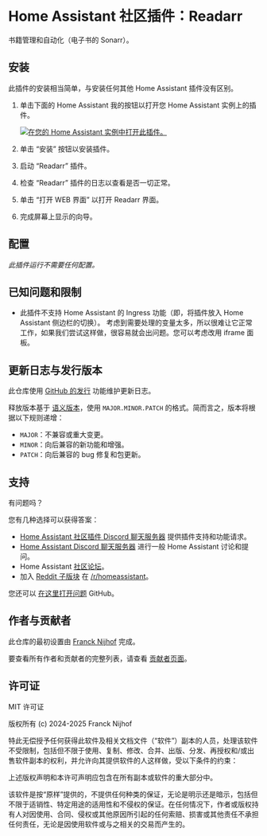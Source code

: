 # Home Assistant 社区插件：Readarr

书籍管理和自动化（电子书的 Sonarr）。

## 安装

此插件的安装相当简单，与安装任何其他 Home Assistant 插件没有区别。

1. 单击下面的 Home Assistant 我的按钮以打开您 Home Assistant 实例上的插件。

   [![在您的 Home Assistant 实例中打开此插件。][addon-badge]][addon]

2. 单击 “安装” 按钮以安装插件。
3. 启动 “Readarr” 插件。
4. 检查 “Readarr” 插件的日志以查看是否一切正常。
5. 单击 “打开 WEB 界面” 以打开 Readarr 界面。
6. 完成屏幕上显示的向导。

## 配置

_此插件运行不需要任何配置。_

## 已知问题和限制

- 此插件不支持 Home Assistant 的 Ingress 功能（即，将插件放入 Home Assistant 侧边栏的切换）。 
  考虑到需要处理的变量太多，所以很难让它正常工作，如果我们尝试这样做，很容易就会出问题。您可以考虑改用 iframe 面板。

## 更新日志与发行版本

此仓库使用 [GitHub 的发行][releases] 功能维护更新日志。

释放版本基于 [语义版本][semver]，使用 `MAJOR.MINOR.PATCH` 的格式。简而言之，版本将根据以下规则递增：

- `MAJOR`：不兼容或重大变更。
- `MINOR`：向后兼容的新功能和增强。
- `PATCH`：向后兼容的 bug 修复和包更新。

## 支持

有问题吗？

您有几种选择可以获得答案：

- [Home Assistant 社区插件 Discord 聊天服务器][discord] 提供插件支持和功能请求。
- [Home Assistant Discord 聊天服务器][discord-ha] 进行一般 Home Assistant 讨论和提问。
- Home Assistant [社区论坛][forum]。
- 加入 [Reddit 子版块][reddit] 在 [/r/homeassistant][reddit]。

您还可以 [在这里打开问题][issue] GitHub。

## 作者与贡献者

此仓库的最初设置由 [Franck Nijhof][frenck] 完成。

要查看所有作者和贡献者的完整列表，请查看 [贡献者页面][contributors]。

## 许可证

MIT 许可证

版权所有 (c) 2024-2025 Franck Nijhof

特此无偿授予任何获得此软件及相关文档文件（“软件”）副本的人员，处理该软件不受限制，包括但不限于使用、复制、修改、合并、出版、分发、再授权和/或出售软件副本的权利，并允许向其提供软件的人这样做，受以下条件的约束：

上述版权声明和本许可声明应包含在所有副本或软件的重大部分中。

该软件是按“原样”提供的，不提供任何种类的保证，无论是明示还是暗示，包括但不限于适销性、特定用途的适用性和不侵权的保证。在任何情况下，作者或版权持有人对因使用、合同、侵权或其他原因所引起的任何索赔、损害或其他责任不承担任何责任，无论是因使用软件或与之相关的交易而产生的。

[addon-badge]: https://my.home-assistant.io/badges/supervisor_addon.svg
[addon]: https://my.home-assistant.io/redirect/supervisor_addon/?addon=a0d7b954_readarr&repository_url=https%3A%2F%2Fgithub.com%2Fhassio-addons%2Frepository
[contributors]: https://github.com/hassio-addons/addon-readarr/graphs/contributors
[discord-ha]: https://discord.gg/c5DvZ4e
[discord]: https://discord.me/hassioaddons
[forum]: https://community.home-assistant.io/t/?u=frenck
[frenck]: https://github.com/frenck
[issue]: https://github.com/hassio-addons/addon-readarr/issues
[reddit]: https://reddit.com/r/homeassistant
[releases]: https://github.com/hassio-addons/addon-readarr/releases
[semver]: http://semver.org/spec/v2.0.0.html